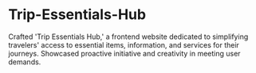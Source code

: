 # Trip-Essentials-Hub
Crafted 'Trip Essentials Hub,' a frontend website dedicated to simplifying travelers' access to essential items, information, and services for their journeys. Showcased proactive initiative and creativity in meeting user demands.
